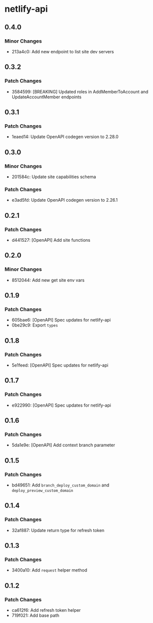 # netlify-api

## 0.4.0

### Minor Changes

- 213a4c0: Add new endpoint to list site dev servers

## 0.3.2

### Patch Changes

- 3584599: [BREAKING] Updated roles in AddMemberToAccount and UpdateAccountMember endpoints

## 0.3.1

### Patch Changes

- 1eaed14: Update OpenAPI codegen version to 2.28.0

## 0.3.0

### Minor Changes

- 201584c: Update site capabilities schema

### Patch Changes

- e3ad5fd: Update OpenAPI codegen version to 2.26.1

## 0.2.1

### Patch Changes

- d441527: [OpenAPI] Add site functions

## 0.2.0

### Minor Changes

- 8512044: Add new get site env vars

## 0.1.9

### Patch Changes

- 605bae6: [OpenAPI] Spec updates for netlify-api
- 0be29c9: Export `types`

## 0.1.8

### Patch Changes

- 5e1feed: [OpenAPI] Spec updates for netlify-api

## 0.1.7

### Patch Changes

- e922990: [OpenAPI] Spec updates for netlify-api

## 0.1.6

### Patch Changes

- 5da1e9e: [OpenAPI] Add context branch parameter

## 0.1.5

### Patch Changes

- bd49651: Add `branch_deploy_custom_domain` and `deploy_preview_custom_domain`

## 0.1.4

### Patch Changes

- 32af887: Update return type for refresh token

## 0.1.3

### Patch Changes

- 3400a10: Add `request` helper method

## 0.1.2

### Patch Changes

- ca612f6: Add refresh token helper
- 719f021: Add base path
